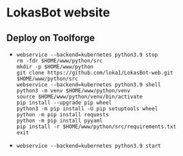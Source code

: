 LokasBot website
==========

Deploy on Toolforge
-------------------

-   ```
    webservice --backend=kubernetes python3.9 stop
    rm -fdr $HOME/www/python/src
    mkdir -p $HOME/www/python
    git clone https://github.com/loka1/LokasBot-web.git $HOME/www/python/src
    webservice --backend=kubernetes python3.9 shell
    python3 -m venv $HOME/www/python/venv
    source $HOME/www/python/venv/bin/activate
    pip install --upgrade pip wheel
    python3 -m pip install -U pip setuptools wheel
    python -m pip install requests
    python -m pip install pyyaml
    pip install -r $HOME/www/python/src/requirements.txt
    exit
    ```
    
-   ```
    webservice --backend=kubernetes python3.9 start
    ```
    
